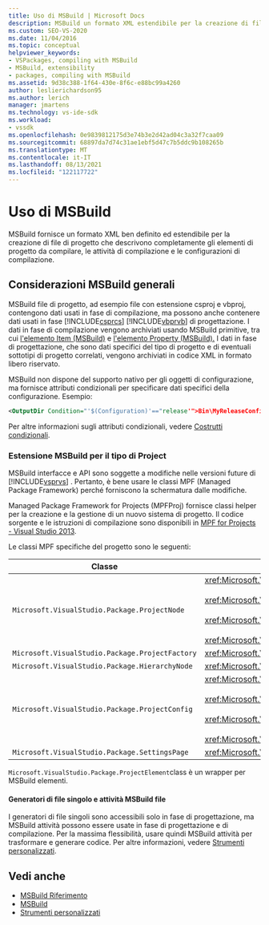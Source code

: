 ```yaml
---
title: Uso di MSBuild | Microsoft Docs
description: MSBuild un formato XML estendibile per la creazione di file di progetto che descrivono completamente gli elementi di progetto da compilare, le attività di compilazione e le configurazioni di compilazione.
ms.custom: SEO-VS-2020
ms.date: 11/04/2016
ms.topic: conceptual
helpviewer_keywords:
- VSPackages, compiling with MSBuild
- MSBuild, extensibility
- packages, compiling with MSBuild
ms.assetid: 9d38c388-1f64-430e-8f6c-e88bc99a4260
author: leslierichardson95
ms.author: lerich
manager: jmartens
ms.technology: vs-ide-sdk
ms.workload:
- vssdk
ms.openlocfilehash: 0e9839812175d3e74b3e2d42ad04c3a32f7caa09
ms.sourcegitcommit: 68897da7d74c31ae1ebf5d47c7b5ddc9b108265b
ms.translationtype: MT
ms.contentlocale: it-IT
ms.lasthandoff: 08/13/2021
ms.locfileid: "122117722"
---
```

# <a name="using-msbuild"></a>Uso di MSBuild
MSBuild fornisce un formato XML ben definito ed estendibile per la creazione di file di progetto che descrivono completamente gli elementi di progetto da compilare, le attività di compilazione e le configurazioni di compilazione.

## <a name="general-msbuild-considerations"></a>Considerazioni MSBuild generali
 MSBuild file di progetto, ad esempio file con estensione csproj e vbproj, contengono dati usati in fase di compilazione, ma possono anche contenere dati usati in fase [!INCLUDE[csprcs](../../data-tools/includes/csprcs_md.md)] [!INCLUDE[vbprvb](../../code-quality/includes/vbprvb_md.md)] di progettazione. I dati in fase di compilazione vengono archiviati usando MSBuild primitive, tra cui [l'elemento Item (MSBuild)](../../msbuild/item-element-msbuild.md) e [l'elemento Property (MSBuild).](../../msbuild/property-element-msbuild.md) I dati in fase di progettazione, che sono dati specifici del tipo di progetto e di eventuali sottotipi di progetto correlati, vengono archiviati in codice XML in formato libero riservato.

 MSBuild non dispone del supporto nativo per gli oggetti di configurazione, ma fornisce attributi condizionali per specificare dati specifici della configurazione. Esempio:

```xml
<OutputDir Condition="'$(Configuration)'=="release'">Bin\MyReleaseConfig</OutputDir>
```

 Per altre informazioni sugli attributi condizionali, vedere [Costrutti condizionali](../../msbuild/msbuild-conditional-constructs.md).

### <a name="extending-msbuild-for-your-project-type"></a>Estensione MSBuild per il tipo di Project
 MSBuild interfacce e API sono soggette a modifiche nelle versioni future di [!INCLUDE[vsprvs](../../code-quality/includes/vsprvs_md.md)] . Pertanto, è bene usare le classi MPF (Managed Package Framework) perché forniscono la schermatura dalle modifiche.

 Managed Package Framework for Projects (MPFProj) fornisce classi helper per la creazione e la gestione di un nuovo sistema di progetto. Il codice sorgente e le istruzioni di compilazione sono disponibili in [MPF for Projects - Visual Studio 2013](https://github.com/tunnelvisionlabs/MPFProj10).

 Le classi MPF specifiche del progetto sono le seguenti:

|Classe|Implementazione|
|-----------|--------------------|
|`Microsoft.VisualStudio.Package.ProjectNode`|<xref:Microsoft.VisualStudio.Shell.Interop.IVsProject3><br /><br /> <xref:Microsoft.VisualStudio.Shell.Interop.IVsCfgProvider2><br /><br /> <xref:Microsoft.VisualStudio.Shell.Interop.IPersistFileFormat><br /><br /> <xref:Microsoft.VisualStudio.Shell.Interop.IVsSolutionEvents>|
|`Microsoft.VisualStudio.Package.ProjectFactory`|<xref:Microsoft.VisualStudio.Shell.Interop.IVsProjectFactory>|
|`Microsoft.VisualStudio.Package.HierarchyNode`|<xref:Microsoft.VisualStudio.Shell.Interop.IVsHierarchy>|
|`Microsoft.VisualStudio.Package.ProjectConfig`|<xref:Microsoft.VisualStudio.Shell.Interop.IVsCfg><br /><br /> <xref:Microsoft.VisualStudio.Shell.Interop.IVsProjectCfg><br /><br /> <xref:Microsoft.VisualStudio.Shell.Interop.IVsBuildableProjectCfg><br /><br /> <xref:Microsoft.VisualStudio.Shell.Interop.IVsDebuggableProjectCfg>|
|`Microsoft.VisualStudio.Package.SettingsPage`|<xref:Microsoft.VisualStudio.OLE.Interop.IPropertyPageSite>|

 `Microsoft.VisualStudio.Package.ProjectElement`class è un wrapper per MSBuild elementi.

#### <a name="single-file-generators-vs-msbuild-tasks"></a>Generatori di file singolo e attività MSBuild file
 I generatori di file singoli sono accessibili solo in fase di progettazione, ma MSBuild attività possono essere usate in fase di progettazione e di compilazione. Per la massima flessibilità, usare quindi MSBuild attività per trasformare e generare codice. Per altre informazioni, vedere [Strumenti personalizzati](../../extensibility/internals/custom-tools.md).

## <a name="see-also"></a>Vedi anche
- [MSBuild Riferimento](../../msbuild/msbuild-reference.md)
- [MSBuild](../../msbuild/msbuild.md)
- [Strumenti personalizzati](../../extensibility/internals/custom-tools.md)
